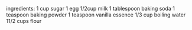 ingredients:
1 cup sugar
1 egg
1/2cup milk 
1 tablespoon baking soda
1 teaspoon baking powder
1 teaspoon vanilla essence
1/3 cup boiling water
11/2 cups flour








